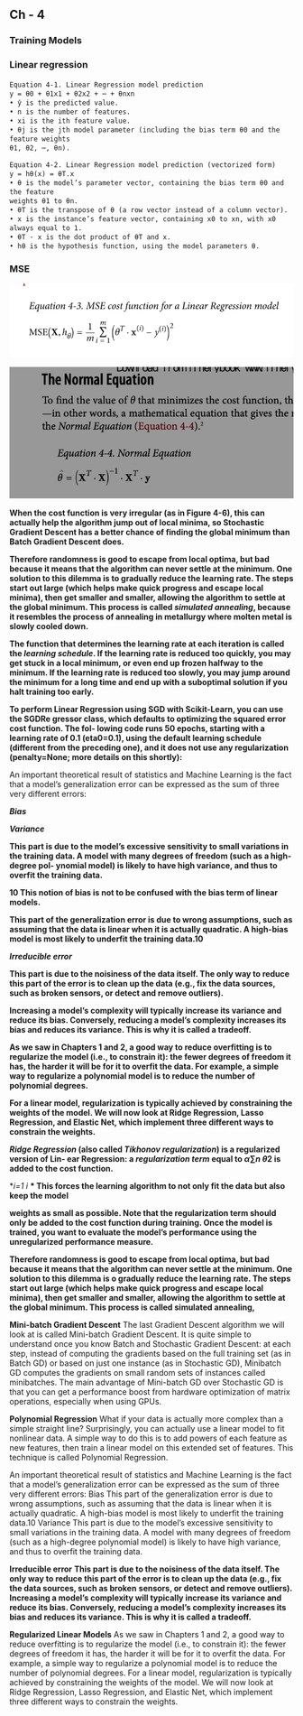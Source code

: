 ## Ch - 4 
### Training Models

### Linear regression 
```
Equation 4-1. Linear Regression model prediction
y = θ0 + θ1x1 + θ2x2 + ⋯ + θnxn
• ŷ is the predicted value.
• n is the number of features.
• xi is the ith feature value.
• θj is the jth model parameter (including the bias term θ0 and the feature weights
θ1, θ2, ⋯, θn).

```

```
Equation 4-2. Linear Regression model prediction (vectorized form)
y = hθ(x) = θT.x
• θ is the model’s parameter vector, containing the bias term θ0 and the feature
weights θ1 to θn.
• θT is the transpose of θ (a row vector instead of a column vector).
• x is the instance’s feature vector, containing x0 to xn, with x0 always equal to 1.
• θT · x is the dot product of θT and x.
• hθ is the hypothesis function, using the model parameters θ.

```


### MSE

![mse equation](mse.png)



![mse equation](normal.png)



**When the cost function is very irregular (as in Figure 4-6), this can actually help the algorithm jump out of local minima, so Stochastic Gradient Descent has a better chance of finding the global minimum than Batch Gradient Descent does.**

**Therefore randomness is good to escape from local optima, but bad because it means that the algorithm can never settle at the minimum. One solution to this dilemma is to gradually reduce the learning rate. The steps start out large (which helps make quick progress and escape local minima), then get smaller and smaller, allowing the algorithm to settle at the global minimum. This process is called *simulated annealing*, because it resembles the process of annealing in metallurgy where molten metal is slowly cooled down.**

**The function that determines the learning rate at each iteration is called the *learning schedule*. If the learning rate is reduced too quickly, you may get stuck in a local minimum, or even end up frozen halfway to the minimum. If the learning rate is reduced too slowly, you may jump around the minimum for a long time and end up with a suboptimal solution if you halt training too early.**

**To perform Linear Regression using SGD with Scikit-Learn, you can use the SGDRe gressor class, which defaults to optimizing the squared error cost function. The fol‐ lowing code runs 50 epochs, starting with a learning rate of 0.1 (eta0=0.1), using the default learning schedule (different from the preceding one), and it does not use any regularization (penalty=None; more details on this shortly):**

An important theoretical result of statistics and Machine Learning is the fact that a model’s generalization error can be expressed as the sum of three very different errors:

***Bias***

***Variance***

**This part is due to the model’s excessive sensitivity to small variations in the training data. A model with many degrees of freedom (such as a high-degree pol‐ ynomial model) is likely to have high variance, and thus to overfit the training data.**

**10 This notion of bias is not to be confused with the bias term of linear models.**

**This part of the generalization error is due to wrong assumptions, such as assuming that the data is linear when it is actually quadratic. A high-bias model is most likely to underfit the training data.10**

***Irreducible error***

**This part is due to the noisiness of the data itself. The only way to reduce this part of the error is to clean up the data (e.g., fix the data sources, such as broken sensors, or detect and remove outliers).**

**Increasing a model’s complexity will typically increase its variance and reduce its bias. Conversely, reducing a model’s complexity increases its bias and reduces its variance. This is why it is called a tradeoff.**

**As we saw in Chapters 1 and 2, a good way to reduce overfitting is to regularize the model (i.e., to constrain it): the fewer degrees of freedom it has, the harder it will be for it to overfit the data. For example, a simple way to regularize a polynomial model is to reduce the number of polynomial degrees.**

**For a linear model, regularization is typically achieved by constraining the weights of the model. We will now look at Ridge Regression, Lasso Regression, and Elastic Net, which implement three different ways to constrain the weights.**

***Ridge Regression* (also called *Tikhonov regularization*) is a regularized version of Lin‐ ear Regression: a *regularization term* equal to *α*∑*n* *θ*2 is added to the cost function.**

***i*=1 *i**
**\* This forces the learning algorithm to not only fit the data but also keep the model**

**weights as small as possible. Note that the regularization term should only be added to the cost function during training. Once the model is trained, you want to evaluate the model’s performance using the unregularized performance measure.**

**Therefore randomness is good to escape from local optima, but bad because it means that the algorithm can never settle at the minimum. One solution to this dilemma is o gradually reduce the learning rate. The steps start out large (which helps make  quick progress and escape local minima), then get smaller and smaller, allowing the algorithm to settle at the global minimum. This process is called simulated annealing,**



**Mini-batch Gradient Descent**
The last Gradient Descent algorithm we will look at is called Mini-batch Gradient Descent. It is quite simple to understand once you know Batch and Stochastic Gradient Descent: at each step, instead of computing the gradients based on the full training set (as in Batch GD) or based on just one instance (as in Stochastic GD), Minibatch GD computes the gradients on small random sets of instances called minibatches. The main advantage of Mini-batch GD over Stochastic GD is that you can get a performance boost from hardware optimization of matrix operations, especially when using GPUs.

**Polynomial Regression**
What if your data is actually more complex than a simple straight line? Surprisingly, you can actually use a linear model to fit nonlinear data. A simple way to do this is to add powers of each feature as new features, then train a linear model on this extended set of features. This technique is called Polynomial Regression.

An important theoretical result of statistics and Machine Learning is the fact that a model’s generalization error can be expressed as the sum of three very different errors:
Bias
This part of the generalization error is due to wrong assumptions, such as assuming that the data is linear when it is actually quadratic. A high-bias model is most
likely to underfit the training data.10
Variance
This part is due to the model’s excessive sensitivity to small variations in the training data. A model with many degrees of freedom (such as a high-degree polynomial model) is likely to have high variance, and thus to overfit the training data.

**Irreducible error**
**This part is due to the noisiness of the data itself. The only way to reduce this part of the error is to clean up the data (e.g., fix the data sources, such as broken**
**sensors, or detect and remove outliers).**
**Increasing a model’s complexity will typically increase its variance and reduce its bias. Conversely, reducing a model’s complexity increases its bias and reduces its variance. This is why it is called a tradeoff.**

**Regularized Linear Models**
As we saw in Chapters 1 and 2, a good way to reduce overfitting is to regularize the model (i.e., to constrain it): the fewer degrees of freedom it has, the harder it will be for it to overfit the data. For example, a simple way to regularize a polynomial model is to reduce the number of polynomial degrees.
For a linear model, regularization is typically achieved by constraining the weights of the model. We will now look at Ridge Regression, Lasso Regression, and Elastic Net, which implement three different ways to constrain the weights.







